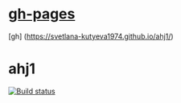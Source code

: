 # [gh-pages](https://github.com/Svetlana-Kutyeva1974/ahj1/deployments/activity_log?environment=GitHub-page) 
[gh] (https://svetlana-kutyeva1974.github.io/ahj1/) 
# ahj1
[![Build status](https://ci.appveyor.com/api/projects/status/ptx0s3yupr90icto?svg=true)](https://ci.appveyor.com/project/Svetlana-Kutyeva1974/ahj1)
